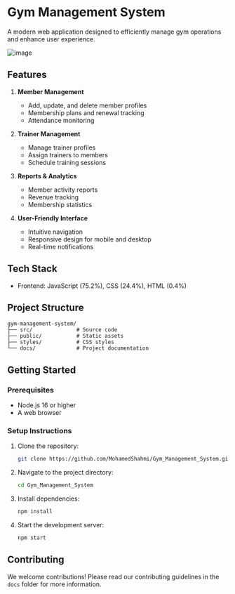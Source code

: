 # Gym Management System

A modern web application designed to efficiently manage gym operations and enhance user experience.

![image](https://github.com/user-attachments/assets/28e05c25-362b-483f-957b-67f5e8158809)


## Features

1. **Member Management**
   - Add, update, and delete member profiles
   - Membership plans and renewal tracking
   - Attendance monitoring

2. **Trainer Management**
   - Manage trainer profiles
   - Assign trainers to members
   - Schedule training sessions

3. **Reports & Analytics**
   - Member activity reports
   - Revenue tracking
   - Membership statistics

4. **User-Friendly Interface**
   - Intuitive navigation
   - Responsive design for mobile and desktop
   - Real-time notifications

## Tech Stack

- Frontend: JavaScript (75.2%), CSS (24.4%), HTML (0.4%)

## Project Structure

```
gym-management-system/
├── src/              # Source code
├── public/           # Static assets
├── styles/           # CSS styles
└── docs/             # Project documentation
```

## Getting Started

### Prerequisites

- Node.js 16 or higher
- A web browser

### Setup Instructions

1. Clone the repository:
   ```bash
   git clone https://github.com/MohamedShahmi/Gym_Management_System.git
   ```

2. Navigate to the project directory:
   ```bash
   cd Gym_Management_System
   ```

3. Install dependencies:
   ```bash
   npm install
   ```

4. Start the development server:
   ```bash
   npm start
   ```

## Contributing

We welcome contributions! Please read our contributing guidelines in the `docs` folder for more information.

